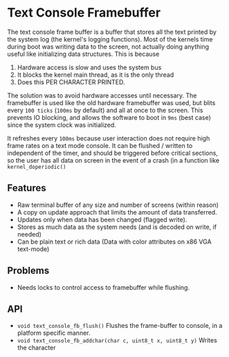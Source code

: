 Text Console Framebuffer
===================
The text console frame buffer is a buffer that stores all the text printed by the system log (the kernel's logging functions). Most of the kernels time during boot was writing data to the screen, not actually doing anything useful like initializing data structures. This is because 

1. Hardware access is slow and uses the system bus
2. It blocks the kernel main thread, as it is the only thread
3. Does this PER CHARACTER PRINTED.

The solution was to avoid hardware accesses until necessary. The framebuffer is used like the old hardware framebuffer was used, but blits every `100 ticks` (`100ms` by default) and all at once to the screen. This prevents IO blocking, and allows the software to boot in  `9ms` (best case) since the system clock was initialized.

It refreshes every `100ms` because user interaction does not require high frame rates on a text mode console. It can be flushed / written to independent of the timer, and should be triggered before critical sections, so the user has all data on screen in the event of a crash (in a function like `kernel_doperiodic()`

Features
--------------------
* Raw terminal buffer of any size and number of screens (within reason)
* A copy on update approach that limits the amount of data transferred.
* Updates only when data has been changed (flagged write).
* Stores as much data as the system needs (and is decoded on write, if needed)
* Can be plain text or rich data (Data with color attributes on x86 VGA text-mode)

Problems
--------------------
* Needs locks to control access to framebuffer while flushing.

API
--------------------
* `void text_console_fb_flush()` Flushes the frame-buffer to console, in a platform specific manner.
* `void text_console_fb_addchar(char c, uint8_t x, uint8_t y)` Writes the character
